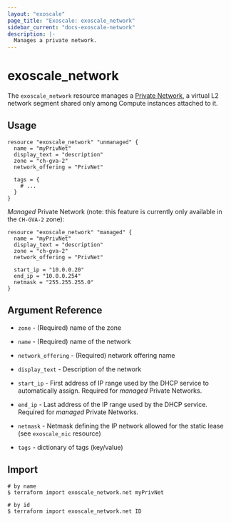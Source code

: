 ```yaml
---
layout: "exoscale"
page_title: "Exoscale: exoscale_network"
sidebar_current: "docs-exoscale-network"
description: |-
  Manages a private network.
---
```


# exoscale_network

The `exoscale_network` resource manages a [Private Network][privnet], a
virtual L2 network segment shared only among Compute instances attached to it.

[privnet]: https://community.exoscale.com/documentation/compute/private-networks/

## Usage

```hcl
resource "exoscale_network" "unmanaged" {
  name = "myPrivNet"
  display_text = "description"
  zone = "ch-gva-2"
  network_offering = "PrivNet"

  tags = {
    # ...
  }
}
```

*Managed* Private Network (note: this feature is currently only available in
the `CH-GVA-2` zone):

```hcl
resource "exoscale_network" "managed" {
  name = "myPrivNet"
  display_text = "description"
  zone = "ch-gva-2"
  network_offering = "PrivNet"

  start_ip = "10.0.0.20"
  end_ip = "10.0.0.254"
  netmask = "255.255.255.0"
}
```

## Argument Reference

- `zone` - (Required) name of the zone

- `name` - (Required) name of the network

- `network_offering` - (Required) network offering name

- `display_text` - Description of the network

- `start_ip` - First address of IP range used by the DHCP service to automatically assign.
  Required for *managed* Private Networks.

- `end_ip` - Last address of the IP range used by the DHCP service.
  Required for *managed* Private Networks.

- `netmask` - Netmask defining the IP network allowed for the static lease (see `exoscale_nic` resource)

- `tags` - dictionary of tags (key/value)


## Import

```shell
# by name
$ terraform import exoscale_network.net myPrivNet

# by id
$ terraform import exoscale_network.net ID
```
